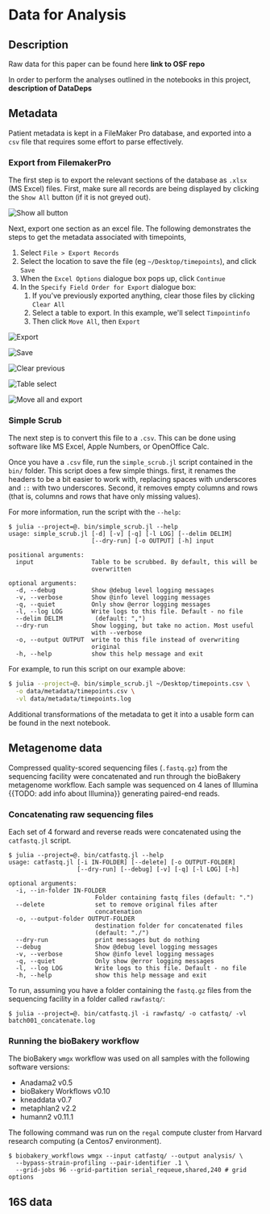 # Data for Analysis

## Description

Raw data for this paper can be found here **link to OSF repo**

In order to perform the analyses outlined in the notebooks in this project,
**description of DataDeps**

## Metadata

Patient metadata is kept in a FileMaker Pro database,
and exported into a `csv` file that requires some effort to parse effectively.

### Export from FilemakerPro

The first step is to
export the relevant sections of the database as `.xlsx` (MS Excel) files.
First, make sure all records are being displayed
by clicking the `Show All` button (if it is not greyed out).

![Show all button](../img/01.showall.png)

Next, export one section as an excel file.
The following demonstrates the steps
to get the metadata associated with timepoints,

1. Select `File > Export Records`
1. Select the location to save the file (eg `~/Desktop/timepoints`),
    and click `Save`
1. When the `Excel Options` dialogue box pops up, click `Continue`
1. In the `Specify Field Order for Export` dialogue box:
    1. If you've previously exported anything, clear those files
        by clicking `Clear All`
    1. Select a table to export.
        In this example, we'll select `Timpointinfo`
    1. Then click `Move All`, then `Export`

![Export](../img/01.export.png)

![Save](../img/01.save.png)

![Clear previous](../img/01.clearall.png)

![Table select](../img/01.tableselect.png)

![Move all and export](../img/01.moveexport.png)

### Simple Scrub

The next step is to convert this file to a `.csv`.
This can be done using software like MS Excel, Apple Numbers, or OpenOffice Calc.

Once you have a `.csv` file,
run the `simple_scrub.jl` script contained in the `bin/` folder.
This script does a few simple things.
first, it renames the headers to be a bit easier to work with,
replacing spaces with underscores and `::` with two underscores.
Second, it removes empty columns and rows
(that is, columns and rows that have only missing values).

For more information, run the script with the `--help`:

```
$ julia --project=@. bin/simple_scrub.jl --help
usage: simple_scrub.jl [-d] [-v] [-q] [-l LOG] [--delim DELIM]
                       [--dry-run] [-o OUTPUT] [-h] input

positional arguments:
  input                Table to be scrubbed. By default, this will be
                       overwritten

optional arguments:
  -d, --debug          Show @debug level logging messages
  -v, --verbose        Show @info level logging messages
  -q, --quiet          Only show @error logging messages
  -l, --log LOG        Write logs to this file. Default - no file
  --delim DELIM         (default: ",")
  --dry-run            Show logging, but take no action. Most useful
                       with --verbose
  -o, --output OUTPUT  write to this file instead of overwriting
                       original
  -h, --help           show this help message and exit
```

For example, to run this script on our example above:

```sh
$ julia --project=@. bin/simple_scrub.jl ~/Desktop/timepoints.csv \
  -o data/metadata/timepoints.csv \
  -vl data/metadata/timepoints.log
```

Additional transformations of the metadata to get it into a usable form
can be found in the next notebook.

## Metagenome data

Compressed quality-scored sequencing files (`.fastq.gz`)
from the sequencing facility were concatenated
and run through the bioBakery metagenome workflow.
Each sample was sequenced on 4 lanes of Illumina {{TODO: add info about Illumina}}
generating paired-end reads.

### Concatenating raw sequencing files

Each set of 4 forward and reverse reads
were concatenated using the `catfastq.jl` script.

```
$ julia --project=@. bin/catfastq.jl --help
usage: catfastq.jl [-i IN-FOLDER] [--delete] [-o OUTPUT-FOLDER]
                   [--dry-run] [--debug] [-v] [-q] [-l LOG] [-h]

optional arguments:
  -i, --in-folder IN-FOLDER
                        Folder containing fastq files (default: ".")
  --delete              set to remove original files after
                        concatenation
  -o, --output-folder OUTPUT-FOLDER
                        destination folder for concatenated files
                        (default: "./")
  --dry-run             print messages but do nothing
  --debug               Show @debug level logging messages
  -v, --verbose         Show @info level logging messages
  -q, --quiet           Only show @error logging messages
  -l, --log LOG         Write logs to this file. Default - no file
  -h, --help            show this help message and exit
```

To run, assuming you have a folder containing the `fastq.gz` files
from the sequencing facility in a folder called `rawfastq/`:

```
$ julia --project=@. bin/catfastq.jl -i rawfastq/ -o catfastq/ -vl batch001_concatenate.log
```

### Running the bioBakery workflow

The bioBakery `wmgx` workflow was used on all samples
with the following software versions:

- Anadama2 v0.5
- bioBakery Workflows v0.10
- kneaddata v0.7
- metaphlan2 v2.2
- humann2 v0.11.1

The following command was run on the `regal` compute cluster from Harvard
research computing (a Centos7 environment).

```
$ biobakery_workflows wmgx --input catfastq/ --output analysis/ \
  --bypass-strain-profiling --pair-identifier .1 \
  --grid-jobs 96 --grid-partition serial_requeue,shared,240 # grid options
```

## 16S data

<!-- TODO: Add info about 16S analysis -->
